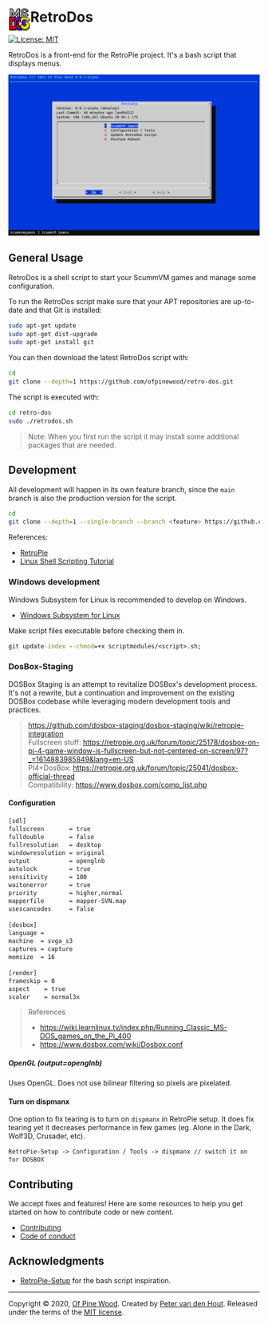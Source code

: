 # RetroDos <img src="msdos-logo-256x256.gif" alt="RetroDos" height="44" align="left" />

[![License: MIT](https://img.shields.io/github/license/ofpinewood/retro-dos.svg)](https://github.com/ofpinewood/retro-dos/blob/master/LICENSE)

RetroDos is a front-end for the RetroPie project. It's a bash script that displays menus.

![RetroDos screenshot](images/screenshot.png)

## General Usage
RetroDos is a shell script to start your ScummVM games and manage some configuration.

To run the RetroDos script make sure that your APT repositories are up-to-date and that Git is installed:

``` bash
sudo apt-get update
sudo apt-get dist-upgrade
sudo apt-get install git
```

You can then download the latest RetroDos script with:

``` bash
cd
git clone --depth=1 https://github.com/ofpinewood/retro-dos.git
```

The script is executed with:

``` bash
cd retro-dos
sudo ./retrodos.sh
```

> Note: When you first run the script it may install some additional packages that are needed.

## Development
All development will happen in its own feature branch, since the `main` branch is also the production version for the script.

``` bash
cd
git clone --depth=1 --single-branch --branch <feature> https://github.com/ofpinewood/retro-dos.git
```

References:
- [RetroPie](https://retropie.org.uk/)
- [Linux Shell Scripting Tutorial](https://bash.cyberciti.biz/guide)

### Windows development
Windows Subsystem for Linux is recommended to develop on Windows.

- [Windows Subsystem for Linux](https://docs.microsoft.com/en-us/windows/wsl/install-win10)

Make script files executable before checking them in.

``` cmd
git update-index --chmod=+x scriptmodules/<script>.sh;
```

### DosBox-Staging
DOSBox Staging is an attempt to revitalize DOSBox's development process. It's not a rewrite, but a continuation and improvement on the existing DOSBox codebase while leveraging modern development tools and practices.

> https://github.com/dosbox-staging/dosbox-staging/wiki/retropie-integration  
> Fullscreen stuff: https://retropie.org.uk/forum/topic/25178/dosbox-on-pi-4-game-window-is-fullscreen-but-not-centered-on-screen/97?_=1614883985849&lang=en-US  
> PI4+DosBox: https://retropie.org.uk/forum/topic/25041/dosbox-official-thread  
> Compatibility: https://www.dosbox.com/comp_list.php  

#### Configuration
```
[sdl]
fullscreen       = true
fulldouble       = false
fullresolution   = desktop
windowresolution = original
output           = openglnb
autolock         = true
sensitivity      = 100
waitonerror      = true
priority         = higher,normal
mapperfile       = mapper-SVN.map
usescancodes     = false

[dosbox]
language = 
machine  = svga_s3
captures = capture
memsize  = 16

[render]
frameskip = 0
aspect    = true
scaler    = normal3x
```

> References  
> - https://wiki.learnlinux.tv/index.php/Running_Classic_MS-DOS_games_on_the_Pi_400
> - https://www.dosbox.com/wiki/Dosbox.conf

##### OpenGL (output=openglnb)
Uses OpenGL. Does not use bilinear filtering so pixels are pixelated.

#### Turn on dispmanx
One option to fix tearing is to turn on `dispmanx` in RetroPie setup. It does fix tearing yet it decreases performance in few games (eg. Alone in the Dark, Wolf3D, Crusader, etc).

```
RetroPie-Setup -> Configuration / Tools -> dispmanx // switch it on for DOSBOX
```

## Contributing
We accept fixes and features! Here are some resources to help you get started on how to contribute code or new content.

* [Contributing](https://github.com/ofpinewood/retro-dos/blob/master/CONTRIBUTING.md)
* [Code of conduct](https://github.com/ofpinewood/retro-dos/blob/master/CODE_OF_CONDUCT.md)

## Acknowledgments
- [RetroPie-Setup](https://github.com/RetroPie/RetroPie-Setup) for the bash script inspiration.

---
Copyright &copy; 2020, [Of Pine Wood](http://ofpinewood.com).
Created by [Peter van den Hout](http://ofpinewood.com).
Released under the terms of the [MIT license](https://github.com/ofpinewood/retro-dos/blob/master/LICENSE).
